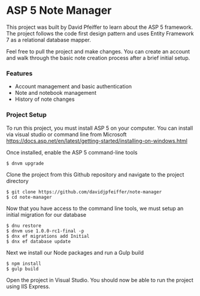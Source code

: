 # ASP 5 Note Manager

This project was built by David Pfeiffer to learn about the ASP 5 framework. The project follows the code first design pattern and uses Entity Framework 7 as a relational database mapper.

Feel free to pull the project and make changes. You can create an account and walk through the basic note creation process after a brief initial setup.

### Features

* Account management and basic authentication
* Note and notebook management
* History of note changes

### Project Setup

To run this project, you must install ASP 5 on your computer. You can install via visual studio or command line from Microsoft https://docs.asp.net/en/latest/getting-started/installing-on-windows.html

Once installed, enable the ASP 5 command-line tools

```
$ dnvm upgrade
```

Clone the project from this Github repository and navigate to the project directory

```
$ git clone https://github.com/davidjpfeiffer/note-manager
$ cd note-manager
```

Now that you have access to the command line tools, we must setup an initial migration for our database

```
$ dnu restore
$ dnvm use 1.0.0-rc1-final -p
$ dnx ef migrations add Initial
$ dnx ef database update
```

Next we install our Node packages and run a Gulp build

```
$ npm install
$ gulp build
```

Open the project in Visual Studio. You should now be able to run the project using IIS Express.
